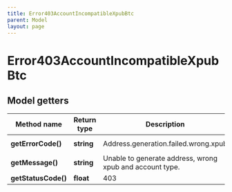 ```yaml
---
title: Error403AccountIncompatibleXpubBtc
parent: Model
layout: page
---
```


# Error403AccountIncompatibleXpubBtc

## Model getters

Method name | Return type | Description | Notes
------------ | ------------- | ------------- | -------------
**getErrorCode()** | **string** | Address.generation.failed.wrong.xpub | ex.: `address.generation.failed.wrong.xpub`
**getMessage()** | **string** | Unable to generate address, wrong xpub and account type. | ex.: `Unable to generate address, wrong xpub and account type.`
**getStatusCode()** | **float** | 403 | ex.: `403`

